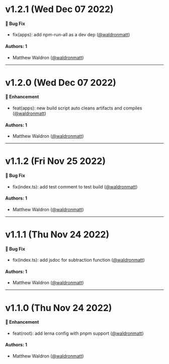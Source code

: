 # v1.2.1 (Wed Dec 07 2022)

#### 🐛 Bug Fix

- fix(apps): add npm-run-all as a dev dep ([@waldronmatt](https://github.com/waldronmatt))

#### Authors: 1

- Matthew Waldron ([@waldronmatt](https://github.com/waldronmatt))

---

# v1.2.0 (Wed Dec 07 2022)

#### 🚀 Enhancement

- feat(apps): new build script auto cleans artifacts and compiles ([@waldronmatt](https://github.com/waldronmatt))

#### Authors: 1

- Matthew Waldron ([@waldronmatt](https://github.com/waldronmatt))

---

# v1.1.2 (Fri Nov 25 2022)

#### 🐛 Bug Fix

- fix(index.ts): add test comment to test build ([@waldronmatt](https://github.com/waldronmatt))

#### Authors: 1

- Matthew Waldron ([@waldronmatt](https://github.com/waldronmatt))

---

# v1.1.1 (Thu Nov 24 2022)

#### 🐛 Bug Fix

- fix(index.ts): add jsdoc for subtraction function ([@waldronmatt](https://github.com/waldronmatt))

#### Authors: 1

- Matthew Waldron ([@waldronmatt](https://github.com/waldronmatt))

---

# v1.1.0 (Thu Nov 24 2022)

#### 🚀 Enhancement

- feat(root): add lerna config with pnpm support ([@waldronmatt](https://github.com/waldronmatt))

#### Authors: 1

- Matthew Waldron ([@waldronmatt](https://github.com/waldronmatt))
